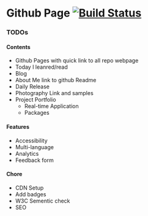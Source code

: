 # Github Page  [![Build Status](https://travis-ci.com/randolphpark/randolphpark.github.io.svg?branch=development)](https://travis-ci.com/randolphpark/randolphpark.github.io)

### TODOs

#### Contents

- Github Pages with quick link to all repo webpage
- Today I leanred/read
- Blog
- About Me link to github Readme
- Daily Release
- Photography Link and samples
- Project Portfolio
  - Real-time Application
  - Packages

#### Features

- Accessibility
- Multi-language
- Analytics
- Feedback form

#### Chore

- CDN Setup
- Add badges
- W3C Sementic check
- SEO